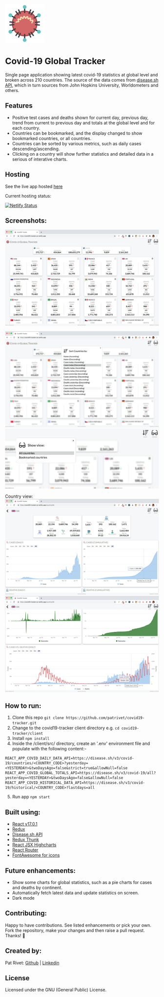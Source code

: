 ![](/assets/imgs/virus_logo.png)
# Covid-19 Global Tracker
Single page application showing latest covid-19 statistics at global level and broken across 210 countries.
The source of the data comes from [disease.sh API](https://disease.sh/), which in turn sources from John Hopkins University, Worldometers and others.

## Features
- Positive test cases and deaths shown for current day, previous day, trend from current to previous day and totals at the global level and for each country.
- Countries can be bookmarked, and the display changed to show bookmarked countries, or all countries.
- Countries can be sorted by various metrics, such as daily cases descending/ascending.
- Clicking on a country will show further statistics and detailed data in a serious of interative charts.

## Hosting
See the live app hosted [here](https://covid19-tracker-pr.netlify.app/)

Current hosting status:

[![Netlify Status](https://api.netlify.com/api/v1/badges/7db5857e-3244-44da-b0f5-478192d1ccd4/deploy-status)](https://app.netlify.com/sites/covid19-tracker-pr/deploys)

## Screenshots:

![Global view:](/assets/screenshots/GlobalView.png)

![Sorting options](/assets/screenshots/Sorting_Options.png)
![display options](/assets/screenshots/Display_Options.png)

Country view:
![Country view:](/assets/screenshots/Country_View1.png)
![Country view 2:](/assets/screenshots/Country_View2.png)

## How to run:

 1. Clone this repo ```git clone https://github.com/patrivet/covid19-tracker.git```
 2. Change to the covid19-tracker client directory e.g. ```cd covid19-tracker/client```
 3. Install ```npm install```
 4. Inside the /client/src/ directory, create an '.env' environment file and populate with the following content:-
```
REACT_APP_COVID_DAILY_DATA_API=https://disease.sh/v3/covid-19/countries/<COUNTRY_CODE>?yesterday=<YESTERDAY>&twoDaysAgo=false&strict=true&allowNull=false
REACT_APP_COVID_GLOBAL_TOTALS_API=https://disease.sh/v3/covid-19/all?yesterday=<YESTERDAY>&twoDaysAgo=false&allowNull=false
REACT_APP_COVID_HISTORICAL_DATA_API=https://disease.sh/v3/covid-19/historical/<COUNTRY_CODE>?lastdays=all
```
 5. Run app ```npm start```
 
## Built using:
- [React v17.0.1](https://reactjs.org/)
- [Redux](https://redux.js.org/)
- [Disease.sh API](https://disease.sh/docs/)
- [Redux Thunk](https://www.npmjs.com/package/redux-thunk)
- [React JSX Highcharts](https://www.npmjs.com/package/react-jsx-highcharts)
- [React Router](https://reactrouter.com/)
- [FontAwesome for icons](https://fontawesome.com/)


## Future enhancements:
- Show some charts for global statistics, such as a pie charts for cases and deaths by continent.
- Automatically fetch latest data and update statistics on screen.
- Dark mode

## Contributing:
Happy to have contributions. See listed enhancements or pick your own.
Fork the repository, make your changes and then raise a pull request.
Thanks! 💙

## Created by: 
Pat Rivet: [Github](https://github.com/patrivet/) | [Linkedin](https://www.linkedin.com/in/pat-rivet/)

## License
Licensed under the GNU (General Public) License.
